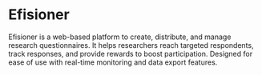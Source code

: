 # Efisioner
Efisioner is a web-based platform to create, distribute, and manage research questionnaires. It helps researchers reach targeted respondents, track responses, and provide rewards to boost participation. Designed for ease of use with real-time monitoring and data export features.
